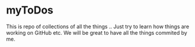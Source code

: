 # myToDos
This is repo of collections of all the things .. Just try to learn how things are working on GitHub etc. We will be great to have all the things commited by me.

